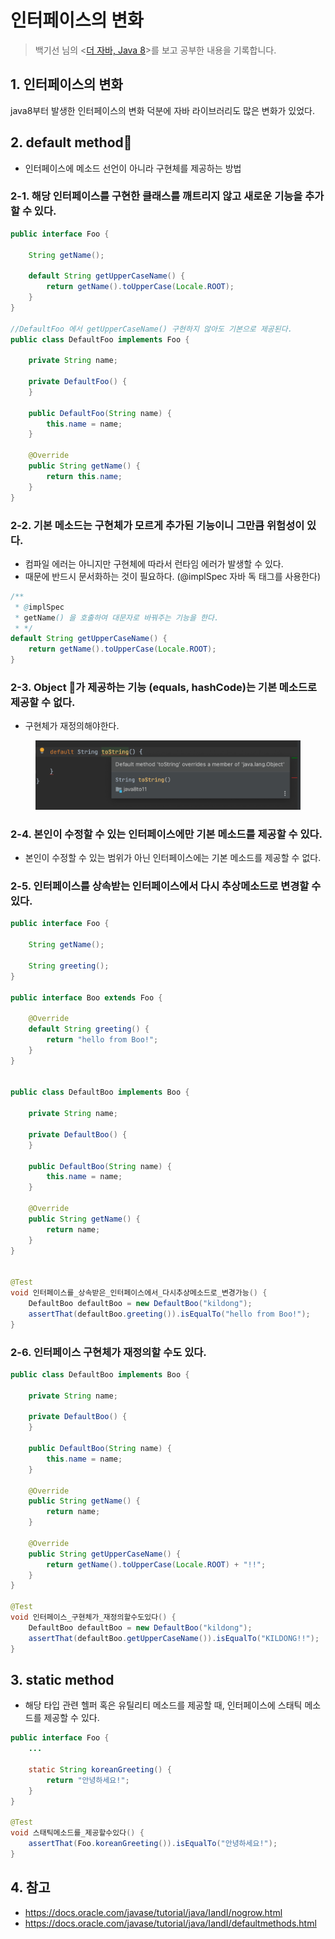 # 인터페이스의 변화

> 백기선 님의 <[더 자바, Java 8](https://www.inflearn.com/course/the-java-java8)>를 보고 공부한 내용을 기록합니다.&#x20;

## 1. 인터페이스의 변화&#x20;

java8부터 발생한 인터페이스의 변화 덕분에 자바 라이브러리도 많은 변화가 있었다.&#x20;



## 2. default method

* 인터페이스에 메소드 선언이 아니라 구현체를 제공하는 방법&#x20;

### 2-1. 해당 인터페이스를 구현한 클래스를 깨트리지 않고 새로운 기능을 추가할 수 있다.&#x20;

```java
public interface Foo {

    String getName();

    default String getUpperCaseName() {
        return getName().toUpperCase(Locale.ROOT);
    }
}

//DefaultFoo 에서 getUpperCaseName() 구현하지 않아도 기본으로 제공된다. 
public class DefaultFoo implements Foo {

    private String name;

    private DefaultFoo() {
    }

    public DefaultFoo(String name) {
        this.name = name;
    }

    @Override
    public String getName() {
        return this.name;
    }
}

```

### 2-2. 기본 메소드는 구현체가 모르게 추가된 기능이니 그만큼 위험성이 있다.&#x20;

* 컴파일 에러는 아니지만 구현체에 따라서 런타임 에러가 발생할 수 있다.&#x20;
* 때문에 반드시 문서화하는 것이 필요하다. (@implSpec 자바 독 태그를 사용한다)

```java
/**
 * @implSpec
 * getName() 을 호출하여 대문자로 바꿔주는 기능을 한다.
 * */
default String getUpperCaseName() {
    return getName().toUpperCase(Locale.ROOT);
}
```

### 2-3. Object 가 제공하는 기능 (equals, hashCode)는 기본 메소드로 제공할 수 없다.&#x20;

* 구현체가 재정의해야한다.&#x20;

<figure><img src="../../.gitbook/assets/image (11).png" alt=""><figcaption></figcaption></figure>

### 2-4. 본인이 수정할 수 있는 인터페이스에만 기본 메소드를 제공할 수 있다.&#x20;

* 본인이 수정할 수 있는 범위가 아닌 인터페이스에는 기본 메소드를 제공할 수 없다.&#x20;

### 2-5. 인터페이스를 상속받는 인터페이스에서 다시 추상메소드로 변경할 수 있다.&#x20;

```java
public interface Foo {

    String getName();

    String greeting();
}

public interface Boo extends Foo {

    @Override
    default String greeting() {
        return "hello from Boo!";
    }
}


public class DefaultBoo implements Boo {

    private String name;

    private DefaultBoo() {
    }

    public DefaultBoo(String name) {
        this.name = name;
    }

    @Override
    public String getName() {
        return name;
    }
}


@Test
void 인터페이스를_상속받은_인터페이스에서_다시추상메소드로_변경가능() {
    DefaultBoo defaultBoo = new DefaultBoo("kildong");
    assertThat(defaultBoo.greeting()).isEqualTo("hello from Boo!");
}
```

### 2-6. 인터페이스 구현체가 재정의할 수도 있다. &#x20;

```java
public class DefaultBoo implements Boo {

    private String name;

    private DefaultBoo() {
    }

    public DefaultBoo(String name) {
        this.name = name;
    }

    @Override
    public String getName() {
        return name;
    }

    @Override
    public String getUpperCaseName() {
        return getName().toUpperCase(Locale.ROOT) + "!!";
    }
}

@Test
void 인터페이스_구현체가_재정의할수도있다() {
    DefaultBoo defaultBoo = new DefaultBoo("kildong");
    assertThat(defaultBoo.getUpperCaseName()).isEqualTo("KILDONG!!");
}
```

## 3. static method&#x20;

* 해당 타입 관련 헬퍼 혹은 유틸리티 메소드를 제공할 때, 인터페이스에 스태틱 메소드를 제공할 수 있다.&#x20;

```java
public interface Foo {
    ...

    static String koreanGreeting() {
        return "안녕하세요!";
    }
}

@Test
void 스태틱메소드를_제공할수있다() {
    assertThat(Foo.koreanGreeting()).isEqualTo("안녕하세요!");
}
```

## 4. 참고&#x20;

* https://docs.oracle.com/javase/tutorial/java/IandI/nogrow.html
* https://docs.oracle.com/javase/tutorial/java/IandI/defaultmethods.html
